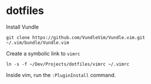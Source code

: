 # dotfiles

Install Vundle

```
git clone https://github.com/VundleVim/Vundle.vim.git ~/.vim/bundle/Vundle.vim
```

Create a symbolic link to `vimrc`

```
ln -s -f ~/Dev/Projects/dotfiles/vimrc ~/.vimrc
```

Inside vim, run the `:PluginInstall` command.

